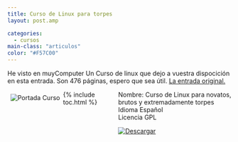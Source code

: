 ```yaml
---
title: Curso de Linux para torpes
layout: post.amp

categories:
  - cursos
main-class: "articulos"
color: "#F57C00"
---
```

He visto en muyComputer Un Curso de linux que dejo a vuestra dispocición en esta entrada. Son 476 páginas, espero que sea útil. <a target="_blank" href="http://muycomputer.com/FrontOffice/Descargas/descargasDet/_1uNIBmdIw8dr9yQoy7NTGiHuDeD7pahCf-9B3F8SxBf4m7acI1yRCSQnb5TT-5TW">La entrada original.</a>

<div style="float:left; padding:.5em;">
  <img src="http://muycomputer.com/files/264-30746-DESTACADA/Curso_Linux_ACastro.jpg" alt="Portada Curso" />
</div>

<div style="float:right;">
  Nombre: Curso de Linux para novatos, <br /> brutos y extremadamente torpes <br /> Idioma Español <br /> Licencia GPL </p>

  <p>
    <a href="http://muycomputer.com/files/302-14956-FICHEROLAB/Curso_Linux_ACastro.pdf"><img src="https://lh4.ggpht.com/_IlK2pNFFgGM/TTGW5XRJ6FI/AAAAAAAAAQU/7AeQSIC57tM/descargar.gif" alt="Descargar" /></a> </div>



{% include toc.html %}

